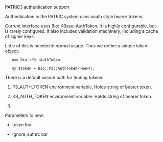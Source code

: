 PATRIC3 authentication support

Authentication in the PATRIC system uses oauth style bearer tokens.

Current interface uses Bio::KBase::AuthToken. It is highly configurable, but is 
rarely configured. It also includes validation machinery, including a cache of signer keys.

Little of this is needed in normal usage. Thus we define a simple token object:

       use Bio::P3::AuthToken;

       my $token = Bio::P3::AuthToken->new();

There is a default search path for finding tokens:

1. P3_AUTH_TOKEN environment variable. Holds string of bearer token.

2. KB_AUTH_TOKEN environment variable. Holds string of bearer token.

3. 

Parameters to new:

* token
foo

* ignore_authrc
bar

	